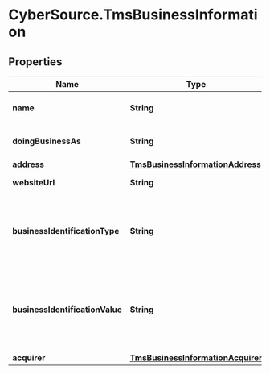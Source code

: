 # CyberSource.TmsBusinessInformation

## Properties
Name | Type | Description | Notes
------------ | ------------- | ------------- | -------------
**name** | **String** | Name of the network token merchant. | [optional] 
**doingBusinessAs** | **String** | Name the network token merchant does business as | [optional] 
**address** | [**TmsBusinessInformationAddress**](TmsBusinessInformationAddress.md) |  | [optional] 
**websiteUrl** | **String** | Website of network token merchant. | [optional] 
**businessIdentificationType** | **String** | The Identifier associated with the business type; required unless both acquirerId and acquirerMerchantId are provided.  | [optional] 
**businessIdentificationValue** | **String** | The value associated with the business identifier type; required unless both acquirerId and acquirerMerchantId are provided.  | [optional] 
**acquirer** | [**TmsBusinessInformationAcquirer**](TmsBusinessInformationAcquirer.md) |  | [optional] 



